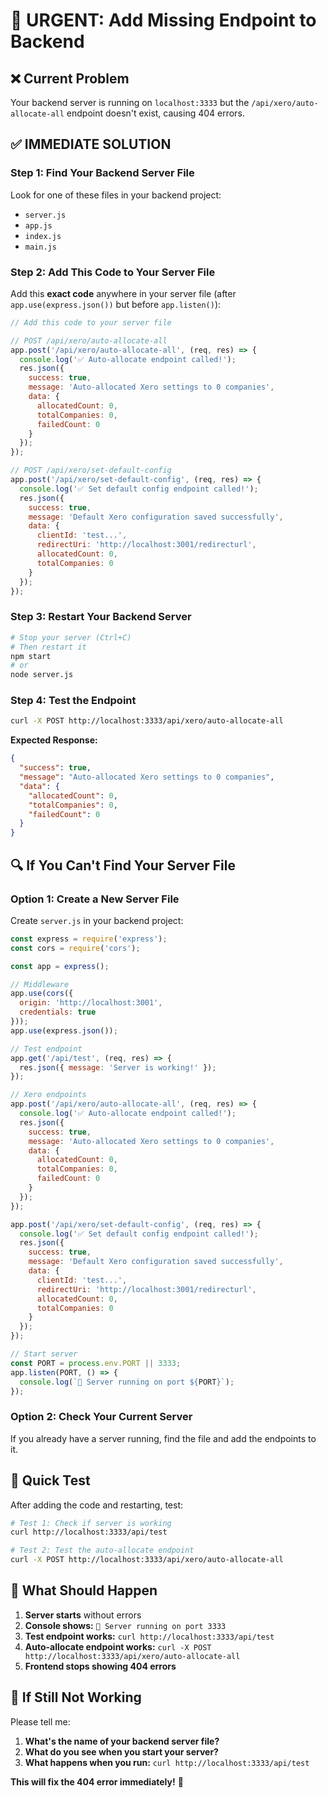 # 🚨 URGENT: Add Missing Endpoint to Backend

## ❌ **Current Problem**
Your backend server is running on `localhost:3333` but the `/api/xero/auto-allocate-all` endpoint doesn't exist, causing 404 errors.

## ✅ **IMMEDIATE SOLUTION**

### **Step 1: Find Your Backend Server File**

Look for one of these files in your backend project:
- `server.js`
- `app.js` 
- `index.js`
- `main.js`

### **Step 2: Add This Code to Your Server File**

Add this **exact code** anywhere in your server file (after `app.use(express.json())` but before `app.listen()`):

```javascript
// Add this code to your server file

// POST /api/xero/auto-allocate-all
app.post('/api/xero/auto-allocate-all', (req, res) => {
  console.log('✅ Auto-allocate endpoint called!');
  res.json({
    success: true,
    message: 'Auto-allocated Xero settings to 0 companies',
    data: {
      allocatedCount: 0,
      totalCompanies: 0,
      failedCount: 0
    }
  });
});

// POST /api/xero/set-default-config
app.post('/api/xero/set-default-config', (req, res) => {
  console.log('✅ Set default config endpoint called!');
  res.json({
    success: true,
    message: 'Default Xero configuration saved successfully',
    data: {
      clientId: 'test...',
      redirectUri: 'http://localhost:3001/redirecturl',
      allocatedCount: 0,
      totalCompanies: 0
    }
  });
});
```

### **Step 3: Restart Your Backend Server**

```bash
# Stop your server (Ctrl+C)
# Then restart it
npm start
# or
node server.js
```

### **Step 4: Test the Endpoint**

```bash
curl -X POST http://localhost:3333/api/xero/auto-allocate-all
```

**Expected Response:**
```json
{
  "success": true,
  "message": "Auto-allocated Xero settings to 0 companies",
  "data": {
    "allocatedCount": 0,
    "totalCompanies": 0,
    "failedCount": 0
  }
}
```

## 🔍 **If You Can't Find Your Server File**

### **Option 1: Create a New Server File**

Create `server.js` in your backend project:

```javascript
const express = require('express');
const cors = require('cors');

const app = express();

// Middleware
app.use(cors({
  origin: 'http://localhost:3001',
  credentials: true
}));
app.use(express.json());

// Test endpoint
app.get('/api/test', (req, res) => {
  res.json({ message: 'Server is working!' });
});

// Xero endpoints
app.post('/api/xero/auto-allocate-all', (req, res) => {
  console.log('✅ Auto-allocate endpoint called!');
  res.json({
    success: true,
    message: 'Auto-allocated Xero settings to 0 companies',
    data: {
      allocatedCount: 0,
      totalCompanies: 0,
      failedCount: 0
    }
  });
});

app.post('/api/xero/set-default-config', (req, res) => {
  console.log('✅ Set default config endpoint called!');
  res.json({
    success: true,
    message: 'Default Xero configuration saved successfully',
    data: {
      clientId: 'test...',
      redirectUri: 'http://localhost:3001/redirecturl',
      allocatedCount: 0,
      totalCompanies: 0
    }
  });
});

// Start server
const PORT = process.env.PORT || 3333;
app.listen(PORT, () => {
  console.log(`🚀 Server running on port ${PORT}`);
});
```

### **Option 2: Check Your Current Server**

If you already have a server running, find the file and add the endpoints to it.

## 🧪 **Quick Test**

After adding the code and restarting, test:

```bash
# Test 1: Check if server is working
curl http://localhost:3333/api/test

# Test 2: Test the auto-allocate endpoint
curl -X POST http://localhost:3333/api/xero/auto-allocate-all
```

## 🎯 **What Should Happen**

1. **Server starts** without errors
2. **Console shows:** `🚀 Server running on port 3333`
3. **Test endpoint works:** `curl http://localhost:3333/api/test`
4. **Auto-allocate endpoint works:** `curl -X POST http://localhost:3333/api/xero/auto-allocate-all`
5. **Frontend stops showing 404 errors**

## 🚨 **If Still Not Working**

Please tell me:
1. **What's the name of your backend server file?**
2. **What do you see when you start your server?**
3. **What happens when you run:** `curl http://localhost:3333/api/test`

**This will fix the 404 error immediately!** 🚀














